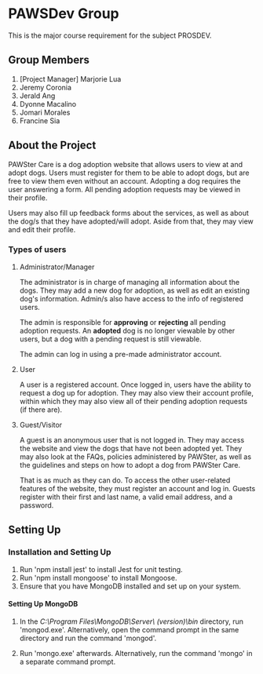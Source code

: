 # PAWSDev Group
This is the major course requirement for the subject PROSDEV. 

## Group Members
1. [Project Manager] Marjorie Lua
2. Jeremy Coronia
3. Jerald Ang
4. Dyonne Macalino
5. Jomari Morales
6. Francine Sia

## About the Project
PAWSter Care is a dog adoption website that allows users to view at and adopt dogs. Users must register for them to be able to adopt dogs, but are free to view them even without an account. Adopting a dog requires the user answering a form. All pending adoption requests may be viewed in their profile.

Users may also fill up feedback forms about the services, as well as about the dog/s that they have adopted/will adopt. Aside from that, they may view and edit their profile.

### Types of users
1. Administrator/Manager

    The administrator is in charge of managing all information about the dogs. They may add a new dog for adoption, as well as edit an existing dog's information. Admin/s also have access to the info of registered users. 

    The admin is responsible for **approving** or **rejecting** all pending adoption requests. An **adopted** dog is no longer viewable by other users, but a dog with a pending request is still viewable. 

    The admin can log in using a pre-made administrator account. 

2. User

    A user is a registered account. Once logged in, users have the ability to request a dog up for adoption. They may also view their account profile, within which they may also view all of their pending adoption requests (if there are).

3. Guest/Visitor

    A guest is an anonymous user that is not logged in. They may access the website and view the dogs that have not been adopted yet. They may also look at the FAQs, policies administered by PAWSter, as well as the guidelines and steps on how to adopt a dog from PAWSter Care.

    That is as much as they can do. To access the other user-related features of the website, they must register an account and log in. Guests register with their first and last name, a valid email address, and a password.

## Setting Up
### Installation and Setting Up
1. Run 'npm install jest' to install Jest for unit testing.
2. Run 'npm install mongoose' to install Mongoose.
3. Ensure that you have MongoDB installed and set up on your system. 

#### Setting Up MongoDB
1. In the *C:\Program Files\MongoDB\Server\ (version)\bin* directory, run 'mongod.exe'. Alternatively, open the command prompt in the same directory and run the command 'mongod'.

2. Run 'mongo.exe' afterwards. Alternatively, run the command 'mongo' in a separate command prompt. 